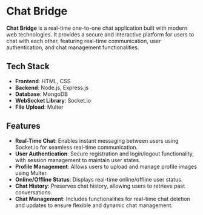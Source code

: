 # Chat Bridge

**Chat Bridge** is a real-time one-to-one chat application built with modern web technologies. It provides a secure and interactive platform for users to chat with each other, featuring real-time communication, user authentication, and chat management functionalities.

## Tech Stack

- **Frontend**: HTML, CSS
- **Backend**: Node.js, Express.js
- **Database**: MongoDB
- **WebSocket Library**: Socket.io
- **File Upload**: Multer

## Features

- **Real-Time Chat**: Enables instant messaging between users using Socket.io for seamless real-time communication.
- **User Authentication**: Secure registration and login/logout functionality, with session management to maintain user states.
- **Profile Management**: Allows users to upload and manage profile images using Multer.
- **Online/Offline Status**: Displays real-time online/offline user status.
- **Chat History**: Preserves chat history, allowing users to retrieve past conversations.
- **Chat Management**: Includes functionalities for real-time chat deletion and updates to ensure flexible and dynamic chat management.
